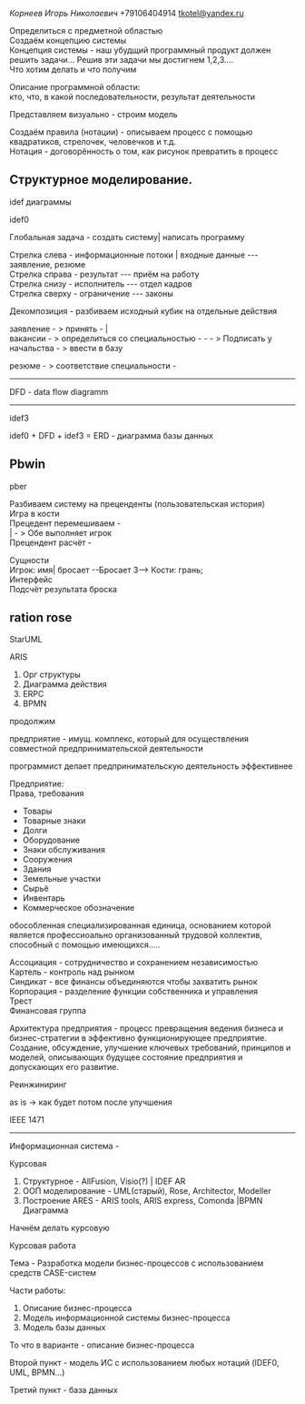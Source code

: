 *Корнеев Игорь Николаевич*
+79106404914
tkotel@yandex.ru

  

Определиться с предметной областью  
Создаём концепцию системы  
Концепция системы - наш убудщий программный продукт должен решить задачи... Решив эти задачи мы достигнем 1,2,3....  
Что хотим делать и что получим  

Описание программной области:  
кто, что, в какой последовательности, результат деятельности  

Представляем визуально - строим модель

Создаём правила (нотации) - описываем процесс с помощью квадратиков, стрелочек, человечков и т.д.  
Нотация - договорённость о том, как рисунок превратить в процесс  

## Структурное моделирование.

idef диаграммы

idef0

Глобальная задача - создать систему| написать программу

Стрелка слева - информационные потоки | входные данные --- заявление, резюме  
Стрелка справа - результат --- приём на работу  
Стрелка снизу - исполнитель --- отдел кадров  
Стрелка сверху - ограничение --- законы  

Декомпозиция - разбиваем исходный кубик на отдельные действия

заявление - > принять - |  
вакансии - > определиться со специальностью - - - > Подписать у начальства - > ввести в базу  

резюме - > соответствие специальности -

---

DFD - data flow diagramm

---

idef3

idef0 + DFD + idef3 = ERD - диаграмма базы данных

## Pbwin  
pber  

Разбиваем систему на преценденты (пользовательская история)  
Игра в кости  
Прецедент перемешиваем -  
| - > Обе выполняет игрок  
Прецендент расчёт -  

Сущности  
Игрок: имя| бросает --Бросает 3--> Кости: грань;  
Интерфейс  
Подсчёт результата броска  

## ration rose  
StarUML  

ARIS

1. Орг структуры
2. Диаграмма действия
3. ERPC
4. BPMN

продолжим

предприятие - имущ. комплекс, который для осуществления совместной предпринимательской деятельности

программист делает предпринимательскую деятельность эффективнее

Предприятие:  
Права, требования  

- Товары
- Товарные знаки
- Долги
- Оборудование
- Знаки обслуживания
- Сооружения
- Здания
- Земельные участки
- Сырьё
- Инвентарь
- Коммерческое обозначение

обособленная специализированная единица, основанием которой является профессиоально организованный трудовой коллектив, способный с помощью имеющихся.....

Ассоциация - сотрудничество и сохранением независимостью  
Картель - контроль над рынком  
Синдикат - все финансы объединяются чтобы захватить рынок  
Корпорация - разделение функции собственника и управления  
Трест  
Финансовая группа  

Архитектура предприятия - процесс превращения ведения бизнеса и бизнес-стратегии в эффективно функционирующее предприятие. Создание, обсуждение, улучшение ключевых требований, принципов и моделей, описывающих будущее состояние предприятия и допускающих его развитие.

Реинжиниринг

as is -> как будет потом после улучшения

IEEE 1471

---

Информационная система -

  

  

Курсовая

1. Структурное - AllFusion, Visio(?) | IDEF AR
2. ООП моделирование - UML(старый), Rose, Architector, Modeller
3. Построение ARES - ARIS tools, ARIS express, Comonda |BPMN Диаграмма

  

Начнём делать курсовую

  

  

Курсовая работа

Тема - Разработка модели бизнес-процессов с использованием средств CASE-систем

  

Части работы:

1. Описание бизнес-процесса
2. Модель информационной системы бизнес-процесса
3. Модель базы данных

  

То что в варианте - описание бизнес-процесса

Второй пункт - модель ИС с использованием любых нотаций (IDEF0, UML, BPMN…)

Третий пункт - база данных